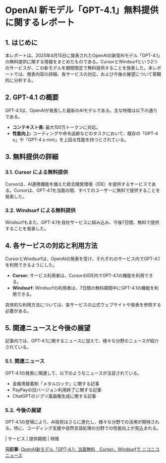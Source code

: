 # OpenAI 新モデル「GPT-4.1」無料提供に関するレポート

## 1. はじめに

本レポートは、2025年4月15日に発表されたOpenAIの新型AIモデル「GPT-4.1」の無料提供に関する情報をまとめたものである。CursorとWindsurfという2つのサービスが、この新モデルを期間限定で無料提供することを発表した。本レポートでは、発表内容の詳細、各サービスの対応、および今後の展望について客観的に分析する。

## 2. GPT-4.1 の概要

GPT-4.1は、OpenAIが発表した最新のAIモデルである。主な特徴は以下の通りである。

* **コンテキスト長:** 最大100万トークンに対応。
* **性能向上:** コーディングや命令追跡などのタスクにおいて、既存の「GPT-4 o」や「GPT-4 o mini」を上回る性能を持つとされている。

## 3. 無料提供の詳細

### 3.1. Cursor による無料提供

Cursorは、AI連携機能を備えた統合開発環境（IDE）を提供するサービスである。Cursorは、GPT-4.1を当面の間、すべてのユーザーに無料で提供することを発表した。

### 3.2. Windsurf による無料提供

Windsurfもまた、GPT-4.1を自社サービスに組み込み、今後7日間、無料で提供することを発表した。

## 4. 各サービスの対応と利用方法

CursorとWindsurfは、OpenAIの発表を受け、それぞれのサービス内でGPT-4.1を利用できるようにした。

* **Cursor:** サービス利用者は、CursorのIDE内でGPT-4.1の機能を利用できる。
* **Windsurf:** Windsurfの利用者は、7日間の無料期間中にGPT-4.1の機能を利用できる。

具体的な利用方法については、各サービスの公式ウェブサイトや発表を参照する必要がある。

## 5. 関連ニュースと今後の展望

記事内では、GPT-4.1に関するニュースに加えて、様々な分野のニュースが紹介されている。

### 5.1. 関連ニュース

GPT-4.1の発表に関連して、以下のようなニュースが注目されている。

* 金属用接着剤「メタルロック」に関する記事
* PayPayの旧バージョン利用終了に関する記事
* ChatGPTのジブリ風画像生成に関する記事

### 5.2. 今後の展望

GPT-4.1の登場により、AI技術はさらに進化し、様々な分野での活用が期待される。特に、コーディング支援や自然言語処理の分野での性能向上が見込まれる。

| サービス | 提供期間 | 特徴 

**元記事:** [OpenAI新モデル「GPT-4.1」当面無料　Cursor、Windsurfで ニコニコニュース](https://news.nicovideo.jp/watch/nw17516018?news_ref=tag)